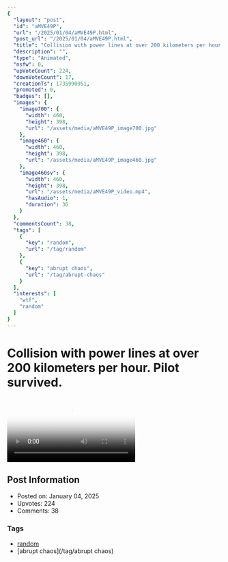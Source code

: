 ```yaml
---
{
  "layout": "post",
  "id": "aMVE49P",
  "url": "/2025/01/04/aMVE49P.html",
  "post_url": "/2025/01/04/aMVE49P.html",
  "title": "Collision with power lines at over 200 kilometers per hour. Pilot survived.",
  "description": "",
  "type": "Animated",
  "nsfw": 0,
  "upVoteCount": 224,
  "downVoteCount": 17,
  "creationTs": 1735990951,
  "promoted": 0,
  "badges": [],
  "images": {
    "image700": {
      "width": 460,
      "height": 398,
      "url": "/assets/media/aMVE49P_image700.jpg"
    },
    "image460": {
      "width": 460,
      "height": 398,
      "url": "/assets/media/aMVE49P_image460.jpg"
    },
    "image460sv": {
      "width": 460,
      "height": 398,
      "url": "/assets/media/aMVE49P_video.mp4",
      "hasAudio": 1,
      "duration": 36
    }
  },
  "commentsCount": 38,
  "tags": [
    {
      "key": "random",
      "url": "/tag/random"
    },
    {
      "key": "abrupt chaos",
      "url": "/tag/abrupt-chaos"
    }
  ],
  "interests": [
    "wtf",
    "random"
  ]
}
---
```


# Collision with power lines at over 200 kilometers per hour. Pilot survived.

<video controls playsinline loop poster="/assets/media/aMVE49P_image460.jpg">
  <source src="/assets/media/aMVE49P_video.mp4" type="video/mp4">
  Your browser does not support the video tag.
</video>

## Post Information

- Posted on: January 04, 2025
- Upvotes: 224
- Comments: 38

### Tags

- [random](/tag/random)
- [abrupt chaos](/tag/abrupt chaos)
